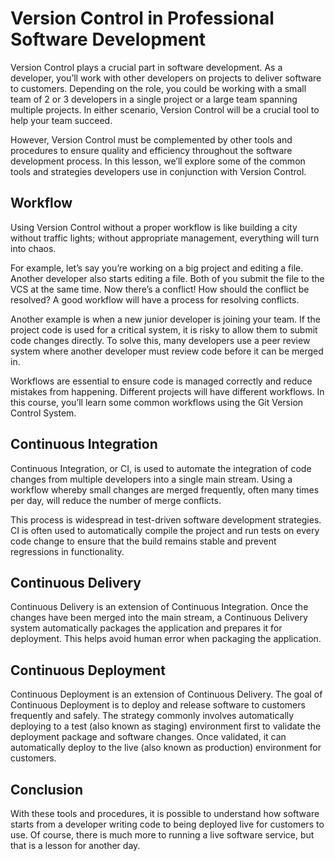 # Version Control in Professional Software Development

Version Control plays a crucial part in software development. As a developer, you’ll work with other developers on projects to deliver software to customers. Depending on the role, you could be working with a small team of 2 or 3 developers in a single project or a large team spanning multiple projects. In either scenario, Version Control will be a crucial tool to help your team succeed.

However, Version Control must be complemented by other tools and procedures to ensure quality and efficiency throughout the software development process. In this lesson, we’ll explore some of the common tools and strategies developers use in conjunction with Version Control.

## Workflow

Using Version Control without a proper workflow is like building a city without traffic lights; without appropriate management, everything will turn into chaos.

For example, let’s say you’re working on a big project and editing a file. Another developer also starts editing a file. Both of you submit the file to the VCS at the same time. Now there’s a conflict! How should the conflict be resolved? A good workflow will have a process for resolving conflicts.

Another example is when a new junior developer is joining your team. If the project code is used for a critical system, it is risky to allow them to submit code changes directly. To solve this, many developers use a peer review system where another developer must review code before it can be merged in.

Workflows are essential to ensure code is managed correctly and reduce mistakes from happening. Different projects will have different workflows. In this course, you’ll learn some common workflows using the Git Version Control System.

## Continuous Integration

Continuous Integration, or CI, is used to automate the integration of code changes from multiple developers into a single main stream. Using a workflow whereby small changes are merged frequently, often many times per day, will reduce the number of merge conflicts.

This process is widespread in test-driven software development strategies. CI is often used to automatically compile the project and run tests on every code change to ensure that the build remains stable and prevent regressions in functionality.

## Continuous Delivery

Continuous Delivery is an extension of Continuous Integration. Once the changes have been merged into the main stream, a Continuous Delivery system automatically packages the application and prepares it for deployment. This helps avoid human error when packaging the application.

## Continuous Deployment

Continuous Deployment is an extension of Continuous Delivery. The goal of Continuous Deployment is to deploy and release software to customers frequently and safely. The strategy commonly involves automatically deploying to a test (also known as staging) environment first to validate the deployment package and software changes. Once validated, it can automatically deploy to the live (also known as production) environment for customers.

## Conclusion

With these tools and procedures, it is possible to understand how software starts from a developer writing code to being deployed live for customers to use. Of course, there is much more to running a live software service, but that is a lesson for another day.
